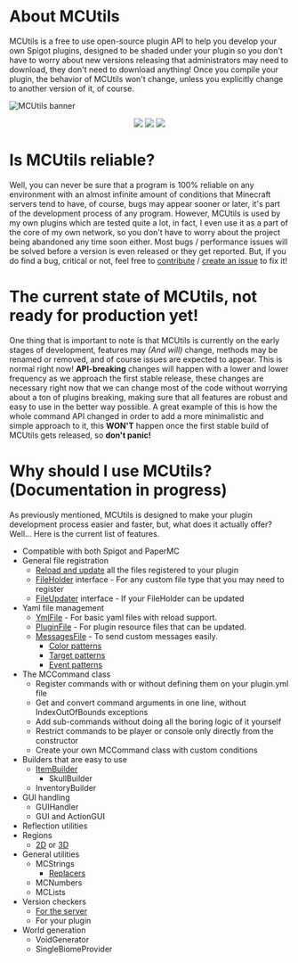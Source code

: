 # About MCUtils
MCUtils is a free to use open-source plugin API to help you develop your own Spigot plugins, designed to be shaded under your plugin so you don't have to worry about new versions releasing that administrators may need to download, they don't need to download anything! Once you compile your plugin, the behavior of MCUtils won't change, unless you explicitly change to another version of it, of course.

![MCUtils banner](https://user-images.githubusercontent.com/63256529/192231939-b606878c-4436-4d74-9cb6-b78ce6850240.jpg)
<div align=center>
<a href="https://www.codefactor.io/repository/github/xdec0de/mcutils"><img src="https://www.codefactor.io/repository/github/xdec0de/mcutils/badge"</img></a>
<a href="https://app.codacy.com/gh/xDec0de/MCUtils/"><img src="https://app.codacy.com/project/badge/Grade/2d121db7e16749f49cdc3cdd897da9fe"></img></a>
<a href="https://github.com/xDec0de/MCUtils/actions/workflows/build.yml"><img src="https://img.shields.io/github/actions/workflow/status/xDec0de/MCUtils/build.yml?branch=master"</img></a>
</div>

# Is MCUtils reliable?
Well, you can never be sure that a program is 100% reliable on any environment with an almost infinite amount of conditions that Minecraft servers tend to have, of course, bugs may appear sooner or later, it's part of the development process of any program. However, MCUtils is used by my own plugins which are tested quite a lot, in fact, I even use it as a part of the core of my own network, so you don't have to worry about the project being abandoned any time soon either. Most bugs / performance issues will be solved before a version is even released or they get reported. But, if you do find a bug, critical or not, feel free to [contribute](https://github.com/xDec0de/MCUtils/blob/master/CONTRIBUTING.md) / [create an issue](https://github.com/xDec0de/MCUtils/issues/new/choose) to fix it!

# The current state of MCUtils, not ready for production yet!
One thing that is important to note is that MCUtils is currently on the early stages of development, features may *(And will)* change, methods may be renamed or removed, and of course issues are expected to appear. This is normal right now! **API-breaking** changes will happen with a lower and lower frequency as we approach the first stable release, these changes are necessary right now that we can change most of the code without worrying about a ton of plugins breaking, making sure that all features are robust and easy to use in the better way possible. A great example of this is how the whole command API changed in order to add a more minimalistic and simple approach to it, this **WON'T** happen once the first stable build of MCUtils gets released, so **don't panic!**

# Why should I use MCUtils? (Documentation in progress)
As previously mentioned, MCUtils is designed to make your plugin development process easier and faster, but, what does it actually offer? Well... Here is the current list of features.
- Compatible with both Spigot and PaperMC
- General file registration
  - [Reload and update](https://mcutils.codersky.net/file-types/messagesfile) all the files registered to your plugin
  - [FileHolder](https://mcutils.codersky.net/file-types#fileholder-and-fileupdater) interface - For any custom file type that you may need to register
  - [FileUpdater](https://mcutils.codersky.net/file-types#fileholder-and-fileupdater) interface - If your FileHolder can be updated
- Yaml file management
  - [YmlFile](https://mcutils.codersky.net/file-types/ymlfile) - For basic yaml files with reload support.
  - [PluginFile](https://mcutils.codersky.net/file-types/pluginfile) - For plugin resource files that can be updated.
  - [MessagesFile](https://mcutils.codersky.net/file-types/messagesfile) - To send custom messages easily.
    - [Color patterns](https://mcutils.codersky.net/chat-features/color-patterns)
    - [Target patterns](https://mcutils.codersky.net/chat-features/target-patterns)
    - [Event patterns](https://mcutils.codersky.net/chat-features/event-patterns)
- The MCCommand class
  - Register commands with or without defining them on your plugin.yml file
  - Get and convert command arguments in one line, without IndexOutOfBounds exceptions
  - Add sub-commands without doing all the boring logic of it yourself
  - Restrict commands to be player or console only directly from the constructor
  - Create your own MCCommand class with custom conditions
- Builders that are easy to use
  - [ItemBuilder](https://mcutils.codersky.net/items-and-inventories/itembuilder)
    - SkullBuilder
  - InventoryBuilder
- GUI handling
  - GUIHandler
  - GUI and ActionGUI
- Reflection utilities
- Regions
  - [2D](https://mcutils.codersky.net/regions/2d-regions) or [3D](https://mcutils.codersky.net/regions/3d-regions)
- General utilities
  - MCStrings
    - [Replacers](https://mcutils.codersky.net/chat-features/replacers)
  - MCNumbers
  - MCLists
- Version checkers
  - [For the server](https://mcutils.codersky.net/getting-started/checking-server-version)
  - For your plugin
- World generation
  - VoidGenerator
  - SingleBiomeProvider
